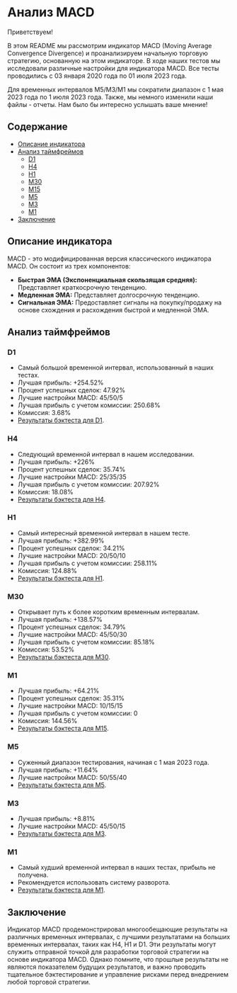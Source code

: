 # Анализ MACD

Приветствуем!

В этом README мы рассмотрим индикатор MACD (Moving Average Convergence Divergence) и проанализируем начальную торговую стратегию, основанную на этом индикаторе. В ходе наших тестов мы исследовали различные настройки для индикатора MACD. Все тесты проводились с 03 января 2020 года по 01 июля 2023 года. 

Для временных интервалов M5/M3/M1 мы сократили диапазон с 1 мая 2023 года по 1 июля 2023 года. Также, мы немного изменили наши файлы - отчеты. Нам было бы интересно услышать ваше мнение!

## Содержание

- [Описание индикатора](#indicator-description)
- [Анализ таймфреймов](#timeframe-analysis)
  - [D1](#d1)
  - [H4](#h4)
  - [H1](#h1)
  - [M30](#m30)
  - [M15](#m15)
  - [M5](#m5)
  - [M3](#m3)
  - [M1](#m1)
- [Заключение](#conclusion)

## Описание индикатора

MACD - это модифицированная версия классического индикатора MACD. Он состоит из трех компонентов:

- **Быстрая ЭМА (Экспоненциальная скользящая средняя):** Представляет краткосрочную тенденцию.
- **Медленная ЭМА:** Представляет долгосрочную тенденцию.
- **Сигнальная ЭМА:** Предоставляет сигналы на покупку/продажу на основе схождения и расхождения быстрой и медленной ЭМА.

## Анализ таймфреймов

### D1

- Самый большой временной интервал, использованный в наших тестах.
- Лучшая прибыль: +254.52%
- Процент успешных сделок: 47.92%
- Лучшие настройки MACD: 45/50/5
- Лучшая прибыль с учетом комиссии: 250.68%
- Комиссия: 3.68%
- [Результаты бэктеста для D1](https://github.com/slinkslinkovich/backtesting_crypto/blob/main/MACD_strategy/BTCUSDT_MACD_D1_One_03_01_2020-07_01_2023.csv).

### H4 

- Следующий временной интервал в нашем исследовании.
- Лучшая прибыль: +226%
- Процент успешных сделок: 35.74%
- Лучшие настройки MACD: 25/35/35
- Лучшая прибыль с учетом комиссии: 207.92%
- Комиссия: 18.08%
- [Результаты бэктеста для H4](https://github.com/slinkslinkovich/backtesting_crypto/blob/main/MACD_strategy/BTCUSDT_MACD_H4_One_03_01_2020-07_01_2023.csv).

### H1

- Самый интересный временной интервал в нашем тесте.
- Лучшая прибыль: +382.99%
- Процент успешных сделок: 34.21%
- Лучшие настройки MACD: 20/50/10
- Лучшая прибыль с учетом комиссии: 258.11%
- Комиссия: 124.88%
- [Результаты бэктеста для H1](https://github.com/slinkslinkovich/backtesting_crypto/blob/main/MACD_strategy/BTCUSDT_MACD_H1_One_03_01_2020-07_01_2023.csv).

### M30

- Открывает путь к более коротким временным интервалам.
- Лучшая прибыль: +138.57%
- Процент успешных сделок: 34.79%
- Лучшие настройки MACD: 45/50/30
- Лучшая прибыль с учетом комиссии: 85.18%
- Комиссия: 53.52%
- [Результаты бэктеста для M30](https://github.com/slinkslinkovich/backtesting_crypto/blob/main/MACD_strategy/BTCUSDT_MACD_M30_One_03_01_2020-07_01_2023.csv).

### M1

- Лучшая прибыль: +64.21%
- Процент успешных сделок: 35.31%
- Лучшие настройки MACD: 10/15/15
- Лучшая прибыль с учетом комиссии: 0
- Комиссия: 144.56%
- [Результаты бэктеста для M15](https://github.com/slinkslinkovich/backtesting_crypto/blob/main/MACD_strategy/BTCUSDT_MACD_M15_One_03_01_2020-07_01_2023.csv).

### M5

- Суженный диапазон тестирования, начиная с 1 мая 2023 года.
- Лучшая прибыль: +11.64%
- Лучшие настройки MACD: 50/55/40
- [Результаты бэктеста для M5](https://github.com/slinkslinkovich/backtesting_crypto/blob/main/MACD_strategy/BTCUSDT_MACD_M5_One_05_01_2023-07_01_2023.csv).

### M3

- Лучшая прибыль: +8.81%
- Лучшие настройки MACD: 45/50/15
- [Результаты бэктеста для M3](https://github.com/slinkslinkovich/backtesting_crypto/blob/main/MACD_strategy/BTCUSDT_MACD_M3_One_05_01_2023-07_01_2023.csv).

### M1

- Самый худший временной интервал в наших тестах, прибыль не получена.
- Рекомендуется использовать систему разворота.
- [Результаты бэктеста для M1](https://github.com/slinkslinkovich/backtesting_crypto/blob/main/MACD_strategy/BTCUSDT_MACD_M1_One_05_01_2023-07_01_2023.csv).

## Заключение

Индикатор MACD продемонстрировал многообещающие результаты на различных временных интервалах, с лучшими результатами на больших временных интервалах, таких как H4, H1 и D1. Эти результаты могут служить отправной точкой для разработки торговой стратегии на основе индикатора MACD. Однако помните, что прошлые результаты не являются показателем будущих результатов, и важно проводить тщательное бэктестирование и управление рисками перед внедрением любой торговой стратегии.
